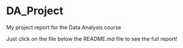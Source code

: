 # DA_Project
My project report for the Data Analysis course

Just click on the file below the README.md file to see the full report!
